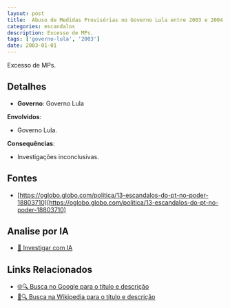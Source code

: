 ```yaml
---
layout: post
title:  Abuso de Medidas Provisórias no Governo Lula entre 2003 e 2004
categories: escandalos
description: Excesso de MPs.
tags: ['governo-lula', '2003']
date: 2003-01-01
---
```


Excesso de MPs.

## Detalhes
- **Governo**: Governo Lula

**Envolvidos**:
- Governo Lula.


**Consequências**:
- Investigações inconclusivas.


## Fontes
- [https://oglobo.globo.com/politica/13-escandalos-do-pt-no-poder-18803710](https://oglobo.globo.com/politica/13-escandalos-do-pt-no-poder-18803710)


## Analise por IA
- [🤖 Investigar com IA](https://www.perplexity.ai/search?q=Abuso%20de%20Medidas%20Provis%C3%B3rias%20no%20Governo%20Lula%20entre%202003%20e%202004%20Excesso%20de%20MPs.%20Governo%20Lula)

## Links Relacionados
- [🌐🔍 Busca no Google para o título e descrição](https://www.google.com/search?q=Abuso%20de%20Medidas%20Provis%C3%B3rias%20no%20Governo%20Lula%20entre%202003%20e%202004%20Excesso%20de%20MPs.%20Governo%20Lula)
- [📖🔍 Busca na Wikipedia para o título e descrição](https://pt.wikipedia.org/w/index.php?search=Abuso%20de%20Medidas%20Provis%C3%B3rias%20no%20Governo%20Lula%20entre%202003%20e%202004%20Excesso%20de%20MPs.%20Governo%20Lula)

